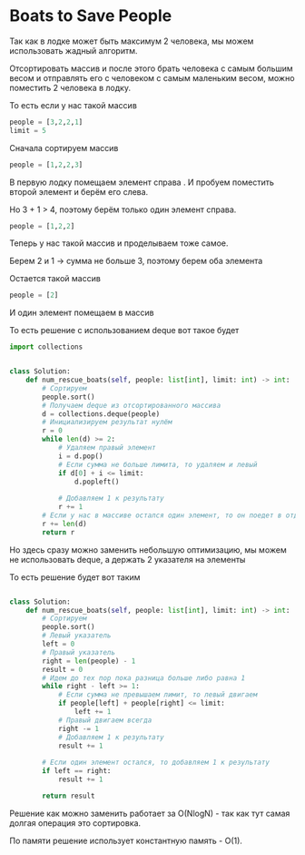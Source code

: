 # Boats to Save People

Так как в лодке может быть максимум 2 человека, мы можем использовать жадный алгоритм.

Отсортировать массив и после этого брать человека с самым большим весом и отправлять его с человеком с самым маленьким весом, можно поместить 2 человека в лодку.

То есть если у нас такой массив

```python
people = [3,2,2,1]
limit = 5
```

Сначала сортируем массив

```python
people = [1,2,2,3]
```

В первую лодку помещаем элемент справа
.
И пробуем поместить второй элемент и берём его слева.

Но 3 + 1 > 4, поэтому берём только один элемент справа.

```python
people = [1,2,2]
```

Теперь у нас такой массив и проделываем тоже самое.

Берем 2 и 1 -> сумма не больше 3, поэтому берем оба элемента

Остается такой массив
```python
people = [2]
```

И один элемент помещаем в массив

То есть решение с использованием deque вот такое будет

```python
import collections


class Solution:
    def num_rescue_boats(self, people: list[int], limit: int) -> int:
        # Сортируем
        people.sort()
        # Получаем deque из отсортированного массива
        d = collections.deque(people)
        # Инициализируем результат нулём
        r = 0
        while len(d) >= 2:
            # Удаляем правый элемент
            i = d.pop()
            # Если сумма не больше лимита, то удаляем и левый
            if d[0] + i <= limit:
                d.popleft()
                
            # Добавляем 1 к результату
            r += 1
        # Если у нас в массиве остался один элемент, то он поедет в отдельной лодке
        r += len(d)
        return r
```

Но здесь сразу можно заменить небольшую оптимизацию, мы можем не использовать deque, а держать 2 указателя на элементы 

То есть решение будет вот таким

```python

class Solution:
    def num_rescue_boats(self, people: list[int], limit: int) -> int:
        # Сортируем
        people.sort()
        # Левый указатель
        left = 0
        # Правый указатель
        right = len(people) - 1
        result = 0
        # Идем до тех пор пока разница больше либо равна 1
        while right - left >= 1:
            # Если сумма не превышаем лимит, то левый двигаем
            if people[left] + people[right] <= limit:
                left += 1
            # Правый двигаем всегда
            right -= 1
            # Добавляем 1 к результату
            result += 1
            
        # Если один элемент остался, то добавляем 1 к результату
        if left == right:
            result += 1

        return result
```

Решение как можно заменить работает за O(NlogN) - так как тут самая долгая операция это сортировка.

По памяти решение использует константную память - O(1).